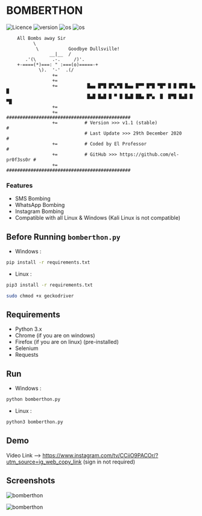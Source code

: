 # BOMBERTHON
![Licence](https://img.shields.io/github/license/el-pr0f3ss0r/bomberthon)
![version](https://img.shields.io/static/v1?label=version&message=v1.1-stable&color=brightgreen)
![os](https://img.shields.io/static/v1?label=os%20support&message=linux&color=blue)
![os](https://img.shields.io/static/v1?label=os%20support&message=windows&color=blue)


```
    All Bombs away Sir
          \
           \           Goodbye Dullsville!
                __|__  /
       .'(\      .-.     /)'.
    +-====(*)===: " :===(o)=====-+
            \).  '-'  .(/                            
                 +=
                 +=
                 +=           █▄▄ █▀█ █▀▄▀█ █▄▄ █▀▀ █▀█ ▀█▀ █ █ █▀█ █▄ █
                              █▄█ █▄█ █ ▀ █ █▄█ ██▄ █▀▄  █  █▀█ █▄█ █ ▀█
                 += 
                 +=          ##############################################
                 +=          # Version >>> v1.1 (stable)                  #
                             # Last Update >>> 29th December 2020         #
                 +=          # Coded by El Professor                      #
                 +=          # GitHub >>> https://github.com/el-pr0f3ss0r #
                 +=          ##############################################
```

### Features

- SMS Bombing
- WhatsApp Bombing
- Instagram Bombing
- Compatible with all Linux & Windows (Kali Linux is not compatible)

## Before Running `bomberthon.py`


* Windows :

```bash
pip install -r requirements.txt

```
* Linux :

```bash
pip3 install -r requirements.txt
```
```bash
sudo chmod +x geckodriver
```

## Requirements

*  Python 3.x
* Chrome (if you are on windows)
* Firefox (if you are on linux) (pre-installed)
* Selenium
* Requests


## Run

* Windows :

```bash
python bomberthon.py
```
* Linux :

```bash
python3 bomberthon.py
```

## Demo

Video Link --> https://www.instagram.com/tv/CCiiO9PACOr/?utm_source=ig_web_copy_link (sign in not required)


## Screenshots

<a><img src="https://github.com/el-pr0f3ss0r/bomberthon/blob/master/screenshots/image.png?raw=true" alt="bomberthon"/></a>

<a><img src="https://github.com/el-pr0f3ss0r/bomberthon/blob/master/screenshots/Screenshot%20at%202020-12-29%2013-38-45.png?raw=true" alt="bomberthon"/></a>

